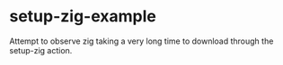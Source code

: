 # setup-zig-example
Attempt to observe zig taking a very long time to download through the setup-zig action.
